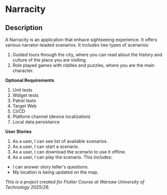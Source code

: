 # Narracity

## Description

A Narracity is an application that enhace sightseeing experience. It offers various narrator-leaded scenarios. It includes two types of scenarios:
1. Guided tours through the city, where you can read about the history and culture of the place you are visiting.
2. Role played games with riddles and puzzles, where you are the main character.

**Optional Requirements**
1. Unit tests
2. Wdiget tests
3. Patrol tests
4. Target Web
5. CI/CD
6. Platform channel (device localization)
7. Local data persistance

**User Stories**
1. As a user, I can see list of available scenarios.
2. As a user, I can start a scenario.
3. As a user, I can download the scenario to use it offline.
4. As a user, I can play the scenario. This includes:
- I can answer story teller's questions.
- My location is being updated on the map.

*This is a project created for Flutter Course at Warsaw University of Technology 2025/26.*